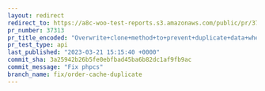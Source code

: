 ```yaml
---
layout: redirect
redirect_to: https://a8c-woo-test-reports.s3.amazonaws.com/public/pr/37313/api/index.html
pr_number: 37313
pr_title_encoded: "Overwrite+clone+method+to+prevent+duplicate+data+when+saving+a+clone."
pr_test_type: api
last_published: "2023-03-21 15:15:40 +0000"
commit_sha: 3a25942b26b5fe0ebfbad45ba6b82dc1af9fb9ac
commit_message: "Fix phpcs"
branch_name: fix/order-cache-duplicate
---
```

